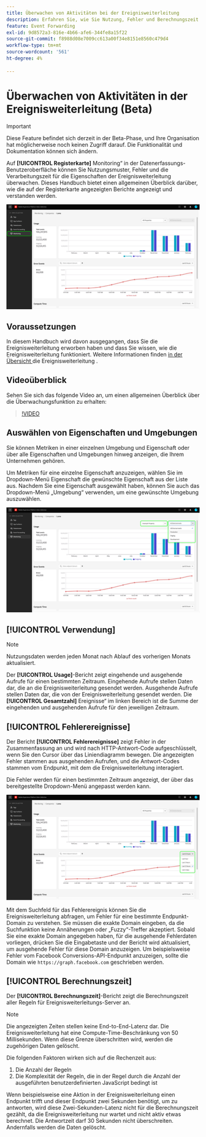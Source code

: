 ```yaml
---
title: Überwachen von Aktivitäten bei der Ereignisweiterleitung
description: Erfahren Sie, wie Sie Nutzung, Fehler und Berechnungszeit in Ihren Ereignisweiterleitungseigenschaften überwachen.
feature: Event Forwarding
exl-id: 9d8572a3-816e-4b66-afe6-344fe8a15f22
source-git-commit: f8988d08e7009cc613a00f34e8151e8560c479d4
workflow-type: tm+mt
source-wordcount: '561'
ht-degree: 4%

---
```


# Überwachen von Aktivitäten in der Ereignisweiterleitung (Beta)

>[!IMPORTANT]
>
>Diese Feature befindet sich derzeit in der Beta-Phase, und Ihre Organisation hat möglicherweise noch keinen Zugriff darauf. Die Funktionalität und Dokumentation können sich ändern.

Auf **[!UICONTROL Registerkarte]** Monitoring“ in der Datenerfassungs-Benutzeroberfläche können Sie Nutzungsmuster, Fehler und die Verarbeitungszeit für die Eigenschaften der Ereignisweiterleitung überwachen. Dieses Handbuch bietet einen allgemeinen Überblick darüber, wie die auf der Registerkarte angezeigten Berichte angezeigt und verstanden werden.

![Bild, das die Registerkarte „Monitoring“ in der Datenerfassungs-Benutzeroberfläche zeigt](../../images/ui/event-forwarding/monitoring/monitoring-tab.png)

## Voraussetzungen

In diesem Handbuch wird davon ausgegangen, dass Sie die Ereignisweiterleitung erworben haben und dass Sie wissen, wie die Ereignisweiterleitung funktioniert. Weitere Informationen finden [ in der Übersicht ](./overview.md) die Ereignisweiterleitung .

## Videoüberblick

Sehen Sie sich das folgende Video an, um einen allgemeinen Überblick über die Überwachungsfunktion zu erhalten:

>[!VIDEO](https://video.tv.adobe.com/v/3412565?quality=12&learn=on&captions=ger)

## Auswählen von Eigenschaften und Umgebungen

Sie können Metriken in einer einzelnen Umgebung und Eigenschaft oder über alle Eigenschaften und Umgebungen hinweg anzeigen, die Ihrem Unternehmen gehören.

Um Metriken für eine einzelne Eigenschaft anzuzeigen, wählen Sie im Dropdown-Menü Eigenschaft die gewünschte Eigenschaft aus der Liste aus. Nachdem Sie eine Eigenschaft ausgewählt haben, können Sie auch das Dropdown-Menü „Umgebung“ verwenden, um eine gewünschte Umgebung auszuwählen.

![Bild mit den Dropdown-Menüs der Eigenschaftsumgebung in der Benutzeroberfläche](../../images/ui/event-forwarding/monitoring/property-environment.png)

## [!UICONTROL Verwendung]

>[!NOTE]
>
>Nutzungsdaten werden jeden Monat nach Ablauf des vorherigen Monats aktualisiert.

Der **[!UICONTROL Usage]**-Bericht zeigt eingehende und ausgehende Aufrufe für einen bestimmten Zeitraum. Eingehende Aufrufe stellen Daten dar, die an die Ereignisweiterleitung gesendet werden. Ausgehende Aufrufe stellen Daten dar, die von der Ereignisweiterleitung gesendet werden. Die **[!UICONTROL Gesamtzahl]** Ereignisse“ im linken Bereich ist die Summe der eingehenden und ausgehenden Aufrufe für den jeweiligen Zeitraum.

## [!UICONTROL Fehlerereignisse]

Der Bericht **[!UICONTROL Fehlerereignisse]** zeigt Fehler in der Zusammenfassung an und wird nach HTTP-Antwort-Code aufgeschlüsselt, wenn Sie den Cursor über das Liniendiagramm bewegen. Die angezeigten Fehler stammen aus ausgehenden Aufrufen, und die Antwort-Codes stammen vom Endpunkt, mit dem die Ereignisweiterleitung interagiert.

Die Fehler werden für einen bestimmten Zeitraum angezeigt, der über das bereitgestellte Dropdown-Menü angepasst werden kann.

![Bild mit dem Dropdown-Menü „Zeitraum“ für den Bericht zu Fehlerereignissen](../../images/ui/event-forwarding/monitoring/error-time.png)

Mit dem Suchfeld für das Fehlerereignis können Sie die Ereignisweiterleitung abfragen, um Fehler für eine bestimmte Endpunkt-Domain zu verstehen. Sie müssen die exakte Domain eingeben, da die Suchfunktion keine Annäherungen oder „Fuzzy“-Treffer akzeptiert. Sobald Sie eine exakte Domain angegeben haben, für die ausgehende Fehlerdaten vorliegen, drücken Sie die Eingabetaste und der Bericht wird aktualisiert, um ausgehende Fehler für diese Domain anzuzeigen. Um beispielsweise Fehler vom Facebook Conversions-API-Endpunkt anzuzeigen, sollte die Domain wie `https://graph.facebook.com` geschrieben werden.

## [!UICONTROL Berechnungszeit]

Der **[!UICONTROL Berechnungszeit]**-Bericht zeigt die Berechnungszeit aller Regeln für Ereignisweiterleitungs-Server an.

>[!NOTE]
>
>Die angezeigten Zeiten stellen keine End-to-End-Latenz dar. Die Ereignisweiterleitung hat eine Compute-Time-Beschränkung von 50 Millisekunden. Wenn diese Grenze überschritten wird, werden die zugehörigen Daten gelöscht.

Die folgenden Faktoren wirken sich auf die Rechenzeit aus:

1. Die Anzahl der Regeln
2. Die Komplexität der Regeln, die in der Regel durch die Anzahl der ausgeführten benutzerdefinierten JavaScript bedingt ist

Wenn beispielsweise eine Aktion in der Ereignisweiterleitung einen Endpunkt trifft und dieser Endpunkt zwei Sekunden benötigt, um zu antworten, wird diese Zwei-Sekunden-Latenz nicht für die Berechnungszeit gezählt, da die Ereignisweiterleitung nur wartet und nicht aktiv etwas berechnet. Die Antwortzeit darf 30 Sekunden nicht überschreiten. Andernfalls werden die Daten gelöscht.

